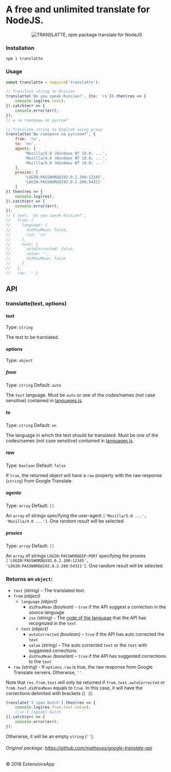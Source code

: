 # A free and unlimited translate for NodeJS.

<p align="center"><img src="https://raw.githubusercontent.com/extensionsapp/translatte/master/translatte_md.png" alt="TRANSLATTE, npm package translate for NodeJS" title="TRANSLATTE, npm package translate for NodeJS"></p>

### Installation
```
npm i translatte
```

### Usage

```javascript
const translatte = require('translatte');

// Translate string to Russian
translatte('Do you speak Russian?', {to: 'ru'}).then(res => {
    console.log(res.text);
}).catch(err => {
    console.error(err);
});
// а ты говоришь по русски?

// Translate string to English using proxy
translatte('Вы говорите на русском?', {
    from: 'ru',
    to: 'en',
    agents: [
        'Mozilla/5.0 (Windows NT 10.0; ...',
        'Mozilla/4.0 (Windows NT 10.0; ...',
        'Mozilla/5.0 (Windows NT 10.0; ...'
    ],
    proxies: [
        'LOGIN:PASSWORD@192.0.2.100:12345',
        'LOGIN:PASSWORD@192.0.2.200:54321'
    ]
}).then(res => {
    console.log(res);
}).catch(err => {
    console.error(err);
});
// { text: 'Do you speak Russian?', 
//   from: { 
//     language: { 
//       didYouMean: false, 
//       iso: 'ru' 
//     }, 
//     text: { 
//       autoCorrected: false, 
//       value: '', 
//       didYouMean: false 
//     } 
//   },
//   raw: '' }
```

## API

### translatte(text, options)

#### text

Type: `string`

The text to be translated.

#### options

Type: `object`

##### from

Type: `string` Default: `auto`

The `text` language. Must be `auto` or one of the codes/names (not case sensitive) contained in [languages.js](https://github.com/extensionsapp/translatte/blob/master/languages.js).

##### to

Type: `string` Default: `en`

The language in which the text should be translated. Must be one of the codes/names (not case sensitive) contained in [languages.js](https://github.com/extensionsapp/translatte/blob/master/languages.js).

##### raw

Type: `boolean` Default: `false`

If `true`, the returned object will have a `raw` property with the raw response (`string`) from Google Translate.

##### agents

Type: `array` Default: `[]`

An `array` of strings specifying the user-agent `['Mozilla/5.0 ...', 'Mozilla/4.0 ...']`. One random result will be selected.

##### proxies

Type: `array` Default: `[]`

An `array` of strings `LOGIN:PASSWORD@IP:PORT` specifying the proxies `['LOGIN:PASSWORD@192.0.2.100:12345', 'LOGIN:PASSWORD@192.0.2.200:54321']`. One random result will be selected.

### Returns an `object`:

- `text` *(string)* – The translated text.
- `from` *(object)*
  - `language` *(object)*
    - `didYouMean` *(boolean)* - `true` if the API suggest a correction in the source language
    - `iso` *(string)* - The [code of the language](https://github.com/extensionsapp/translatte/blob/master/languages.js) that the API has recognized in the `text`
  - `text` *(object)*
    - `autoCorrected` *(boolean)* – `true` if the API has auto corrected the `text`
    - `value` *(string)* – The auto corrected `text` or the `text` with suggested corrections
    - `didYouMean` *(booelan)* – `true` if the API has suggested corrections to the `text`
- `raw` *(string)* - If `options.raw` is true, the raw response from Google Translate servers. Otherwise, `''`.

Note that `res.from.text` will only be returned if `from.text.autoCorrected` or `from.text.didYouMean` equals to `true`. In this case, it will have the corrections delimited with brackets (`[ ]`):

``` js
translate('I spea Dutch').then(res => {
    console.log(res.from.text.value);
    //=> I [speak] Dutch
}).catch(err => {
    console.error(err);
});
```
Otherwise, it will be an empty `string` (`''`).

###### Original package: https://github.com/matheuss/google-translate-api

© 2018 ExtensionsApp